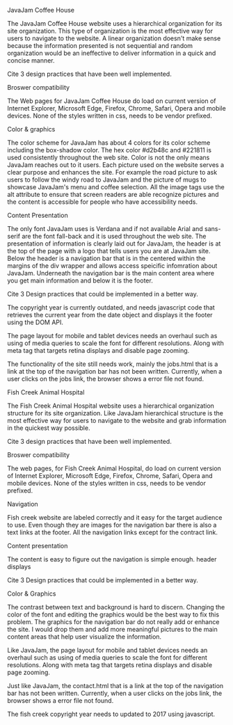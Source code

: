 JavaJam Coffee House

The JavaJam Coffee House website uses a hierarchical organization for its site organization. This type of organization is the most effective way for users to navigate to the website. A linear organization doesn't make sense because the information presented is not sequential and random organization would be an ineffective to deliver information in a quick and concise manner.

Cite 3 design practices that have been well implemented.

Broswer compatibility

The Web pages for JavaJam Coffee House do load on current version of Internet Explorer, Microsoft Edge, Firefox, Chrome, Safari, Opera and mobile devices. None of the styles written in css, needs to be vendor prefixed.

Color & graphics

The color scheme for JavaJam has about 4 colors for its color scheme including the box-shadow color. The hex color #d2b48c and #221811 is used consistently throughout the web site. Color is not the only means JavaJam reaches out to it users. Each picture used on the website serves a clear purpose and enhances the site. For example the road picture to ask users to follow the windy road to JavaJam and the picture of mugs to showcase JavaJam's menu and coffee selection. All the image tags use the alt attribute to ensure that screen readers are able recognize pictures and the content is accessible for people who have accessibility needs.

Content Presentation

The only font JavaJam uses is Verdana and if not available Arial and sans-serif are the font fall-back and it is used throughout the web site. The presentation of information is clearly laid out for JavaJam, the header is at the top of the page with a logo that tells users you are at JavaJam site. Below the header is a navigation bar that is in the centered within the margins of the div wrapper and allows access speicific infomration about JavaJam. Underneath the navigation bar is the main content area where you get main information and below it is the footer.


Cite 3 Design practices that could be implemented in a better way.

The copyright year is currently outdated, and needs javascript code that retrieves the current year from the date object and displays it the footer using the DOM API.

The page layout for mobile and tablet devices needs an overhaul such as using of media queries to scale the font for different resolutions. Along with meta tag that targets retina displays and disable page zooming.

The functionality of the site still needs work, mainly the jobs.html that is a link at the top of the navigation bar has not been written. Currently, when a user clicks on the jobs link, the browser shows a error file not found.


Fish Creek Animal Hospital

The Fish Creek Animal Hospital website uses a hierarchical organization structure for its site organization. Like JavaJam hierarchical structure is the most effective way for users to navigate to the website and grab information in the quickest way possible.


Cite 3 design practices that have been well implemented.

Broswer compatibility

The web pages, for Fish Creek Animal Hospital, do load on current version of Internet Explorer, Microsoft Edge, Firefox, Chrome, Safari, Opera and mobile devices. None of the styles written in css, needs to be vendor prefixed.

Navigation

Fish creek website are labeled correctly and it easy for the target audience to use. Even though they are images for the navigation bar there is also a text links at the footer. All the navigation links except for the contract link.

Content presentation

The content is easy to figure out the navigation is simple enough. header displays   









































Cite 3 Design practices that could be implemented in a better way.

Color & Graphics

The contrast between text and background is hard to discern. Changing the color of the font and editing the graphics would be the best way to fix this problem. The graphics for the navigation bar do not really add or enhance the site. I would drop them and add more meaningful pictures to the main content areas that help user visualize the information.

Like JavaJam, the page layout for mobile and tablet devices needs an overhaul such as using of media queries to scale the font for different resolutions. Along with meta tag that targets retina displays and disable page zooming.

Just like JavaJam, the contact.html that is a link at the top of the navigation bar has not been written. Currently, when a user clicks on the jobs link, the browser shows a error file not found.

The fish creek copyright year needs to updated to 2017 using javascript.
